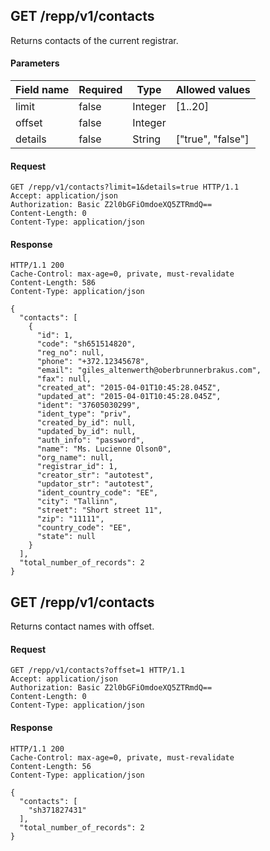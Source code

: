 ## GET /repp/v1/contacts
Returns contacts of the current registrar.


#### Parameters

| Field name | Required |  Type   |  Allowed values   |
| ---------- | -------- |  ----   |  --------------   |
|   limit    |  false   | Integer |      [1..20]      |
|   offset   |  false   | Integer |                   |
|  details   |  false   | String  | ["true", "false"] |

#### Request
```
GET /repp/v1/contacts?limit=1&details=true HTTP/1.1
Accept: application/json
Authorization: Basic Z2l0bGFiOmdoeXQ5ZTRmdQ==
Content-Length: 0
Content-Type: application/json
```

#### Response
```
HTTP/1.1 200
Cache-Control: max-age=0, private, must-revalidate
Content-Length: 586
Content-Type: application/json

{
  "contacts": [
    {
      "id": 1,
      "code": "sh651514820",
      "reg_no": null,
      "phone": "+372.12345678",
      "email": "giles_altenwerth@oberbrunnerbrakus.com",
      "fax": null,
      "created_at": "2015-04-01T10:45:28.045Z",
      "updated_at": "2015-04-01T10:45:28.045Z",
      "ident": "37605030299",
      "ident_type": "priv",
      "created_by_id": null,
      "updated_by_id": null,
      "auth_info": "password",
      "name": "Ms. Lucienne Olson0",
      "org_name": null,
      "registrar_id": 1,
      "creator_str": "autotest",
      "updator_str": "autotest",
      "ident_country_code": "EE",
      "city": "Tallinn",
      "street": "Short street 11",
      "zip": "11111",
      "country_code": "EE",
      "state": null
    }
  ],
  "total_number_of_records": 2
}
```

## GET /repp/v1/contacts
Returns contact names with offset.


#### Request
```
GET /repp/v1/contacts?offset=1 HTTP/1.1
Accept: application/json
Authorization: Basic Z2l0bGFiOmdoeXQ5ZTRmdQ==
Content-Length: 0
Content-Type: application/json
```

#### Response
```
HTTP/1.1 200
Cache-Control: max-age=0, private, must-revalidate
Content-Length: 56
Content-Type: application/json

{
  "contacts": [
    "sh371827431"
  ],
  "total_number_of_records": 2
}
```
